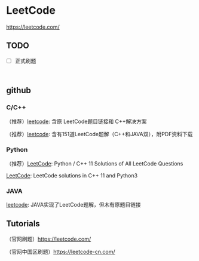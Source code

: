 # LeetCode

https://leetcode.com/



## TODO

- [ ] 正式刷题

      ​

## github

### C/C++

（推荐）[leetcode](https://github.com/haoel/leetcode): 含原 LeetCode题目链接和 C++解决方案

（推荐）[leetcode](https://github.com/soulmachine/leetcode): 含有151道LeetCode题解（C++和JAVA双），附PDF资料下载

### Python

（推荐）[LeetCode](https://github.com/kamyu104/LeetCode): Python / C++ 11 Solutions of All LeetCode Questions

[LeetCode](https://github.com/pezy/LeetCode): LeetCode solutions in C++ 11 and Python3

### JAVA

[leetcode](https://github.com/gouthampradhan/leetcode): JAVA实现了LeetCode题解，但木有原题目链接



## Tutorials

（官网刷题）https://leetcode.com/

（官网中国区刷题）https://leetcode-cn.com/